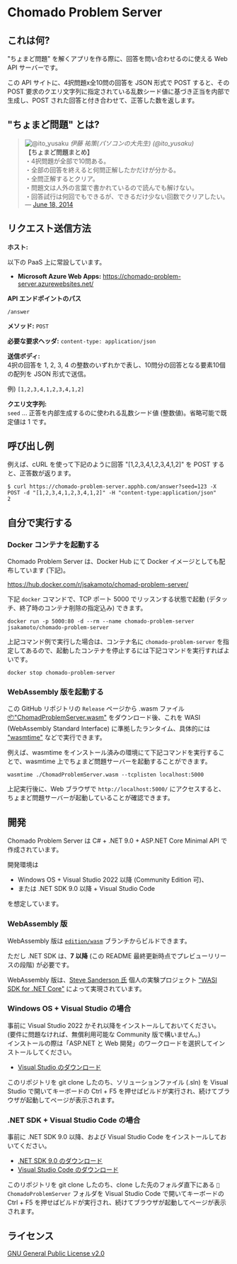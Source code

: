 ﻿# Chomado Problem Server

## これは何?

"ちょまど問題" を解くアプリを作る際に、回答を問い合わせるのに使える Web API サーバーです。

この API サイトに、4択問題x全10問の回答を JSON 形式で POST すると、その POST 要求のクエリ文字列に指定されている乱数シード値に基づき正当を内部で生成し、POST された回答と付き合わせて、正答した数を返します。

## "ちょまど問題" とは?

> ![@ito_yusaku](https://pbs.twimg.com/profile_images/477275642065473537/N7VoaKoW_normal.jpeg) _伊藤 祐策(パソコンの大先生) (@ito_yusaku)_  
> **【ちょまど問題まとめ】**  
>・4択問題が全部で10問ある。  
>・全部の回答を終えると何問正解したかだけが分かる。  
>・全問正解するとクリア。  
>・問題文は人外の言葉で書かれているので読んでも解けない。  
>・回答試行は何回でもできるが、できるだけ少ない回数でクリアしたい。  
> &mdash; <a href="https://twitter.com/ito_yusaku/status/479262891124617216">June 18, 2014</a>

## リクエスト送信方法

**ホスト:**  

以下の PaaS 上に常設しています。

- **Microsoft Azure Web Apps:** https://chomado-problem-server.azurewebsites.net/

**API エンドポイントのパス**

`/answer`

**メソッド:**  `POST`

**必要な要求ヘッダ:** `content-type: application/json`

**送信ボディ:**  
4択の回答を 1, 2, 3, 4 の整数のいずれかで表し、10問分の回答となる要素10個の配列を JSON 形式で送信。

例) `[1,2,3,4,1,2,3,4,1,2]`

**クエリ文字列:**  
`seed` ... 正答を内部生成するのに使われる乱数シード値 (整数値)。省略可能で既定値は 1 です。

## 呼び出し例

例えば、cURL を使って下記のように回答 "[1,2,3,4,1,2,3,4,1,2]" を POST すると、正答数が返ります。

```
$ curl https://chomado-problem-server.apphb.com/answer?seed=123 -X POST -d "[1,2,3,4,1,2,3,4,1,2]" -H "content-type:application/json"
2
```

## 自分で実行する

### Docker コンテナを起動する

Chomado Problem Server は、Docker Hub にて Docker イメージとしても配布しています (下記)。

https://hub.docker.com/r/jsakamoto/chomad-problem-server/

下記 `docker` コマンドで、TCP ポート 5000 でリッスンする状態で起動 (デタッチ、終了時のコンテナ削除の指定込み) できます。

```shell
docker run -p 5000:80 -d --rm --name chomado-problem-server jsakamoto/chomado-problem-server
```

上記コマンド例で実行した場合は、コンテナ名に `chomado-problem-server` を指定してあるので、起動したコンテナを停止するには下記コマンドを実行すればよいです。

```shell
docker stop chomado-problem-server
```

### WebAssembly 版を起動する

この GitHub リポジトリの `Release` ページから .wasm ファイル [📦"ChomadProblemServer.wasm"](https://github.com/jsakamoto/chomado-problem-server/releases/download/wasm%2Fv1/ChomadProblemServer.wasm) をダウンロード後、これを WASI (WebAssembly Standard Interface) に準拠したランタイム、具体的には ["wasmtime"](https://wasmtime.dev/) などで実行できます。

例えば、wasmtime をインストール済みの環境にて下記コマンドを実行することで、wasmtime 上でちょまど問題サーバーを起動することができます。

```shell
wasmtime ./ChomadProblemServer.wasm --tcplisten localhost:5000
```

上記実行後に、Web ブラウザで `http://localhost:5000/` にアクセスすると、ちょまど問題サーバーが起動していることが確認できます。

<!--

### Microsoft Azure Web Apps に設置する

下の「Deploy to Azure」ボタンをクリックし、表示される Web サイトの指示に従ってください。

[![Deploy to Azure](https://azuredeploy.net/deploybutton.png)](https://azuredeploy.net/)

Chomado Problem Server は Microsoft Azure Web Apps の無料枠内で実行できます。

### Heroku に設置する

Chomado Problem Server は、Docker Hub にて Docker イメージとしても配布しています (下記)。

https://hub.docker.com/r/jsakamoto/chomad-problem-server/

この Docker イメージを Heroku の Docker コンテナに配置することで Heroku 上への Chomado Problem Server の設置が可能です。

Heroku CLI と Docker がインストール済みの環境であれば、下記の手順で配置可能です (下記の `{appname}` の部分は、設置しようとしている Heroku 上の実際のアプリ名に置き換えてください)。

```bash
# "heroku update" で heroku CLI を最新版に更新しておくこと
# 事前に "heroku login" 及び "heroku container:login" で
# Heroku とそのコンテナサービスへのログインを済ませておくこと
$ heroku apps:create {appname} # すでにアプリを別途作成済みなら不要

# Chomado Problem Server の Docker イメージをローカル環境に持ってくる
$ docker pull jsakamoto/chomad-problem-server:latest

# ローカルに持ってきた Chomado Problem Server の Docker イメージに、
# Heroku の Docker リポジトリ名で別名をつける
$ docker tag jsakamoto/chomad-problem-server:latest registry.heroku.com/{appname}/web:latest

# その別名で docker push することで、Chomado Problem Server の
# Docker イメージが Heroku の Docker リポジトリに送り込まれ、
# Heroku 上で自動で docker run されて稼働が始まる。
$ docker push registry.heroku.com/{appname}/web:latest

# docker push が成功したら、"heroku open -a {appname}" で、
# デフォルトブラウザにて Chomado Problem Server のページが開く
```

なお、こうして Heroku の Docker コンテナサービスに配置したChomaod Problem Server の Web ページについて、HTTPS アクセスを強制するには、`EnforceHTTP` 環境変数に `true` を設定してください。

Heroku CLI であれば、下記コマンドになります。

```bash
$ heroku config:set EnforceHTTPS=true -a {appname}
```

以上の設定を施しておくと、Chomado Problem Server の説明ページへの HTTP プロトコルでのアクセスは HTTPS プロトコルでのアクセスにリダイレクトされるようになります (Web API エンドポイントについては、下位互換維持のため、HTTP から HTTPS へのリダイレクトは行いません)。

Chomado Problem Server は Heroku の無料枠内で実行できます。
-->

## 開発

Chomado Problem Server は C# + .NET 9.0 + ASP.NET Core Minimal API で作成されています。

開発環境は 

- Windows OS + Visual Studio 2022 以降 (Community Edition 可)、
- または .NET SDK 9.0 以降 + Visual Studio Code 

を想定しています。

### WebAssembly 版

WebAssembly 版は [`edition/wasm`](https://github.com/jsakamoto/chomado-problem-server/tree/edition/wasm) ブランチからビルドできます。

ただし .NET SDK は、**7 以降** (この README 最終更新時点でプレビューリリースの段階) が必要です。

WebAssembly 版は、[Steve Sanderson 氏](https://twitter.com/stevensanderson) 個人の実験プロジェクト ["WASI SDK for .NET Core"](https://github.com/SteveSandersonMS/dotnet-wasi-sdk) によって実現されています。

### Windows OS + Visual Studio の場合

事前に Visual Studio 2022 かそれ以降をインストールしておいてください。  
(要件に問題なければ、無償利用可能な Community 版で構いません。)  
インストールの際は「ASP.NET と Web 開発」のワークロードを選択してインストールしてください。

- [Visual Studio のダウンロード](https://visualstudio.microsoft.com/ja/vs/)

このリポジトリを git clone したのち、ソリューションファイル (.sln) を Visual Studio で開いてキーボードの Ctrl + F5 を押せばビルドが実行され、続けてブラウザが起動してページが表示されます。

### .NET SDK  + Visual Studio Code の場合

事前に .NET SDK 9.0 以降、および Visual Studio Code をインストールしておいてください。

- [.NET SDK 9.0 のダウンロード](https://dotnet.microsoft.com/download/dotnet/9.0)
- [Visual Studio Code のダウンロード](https://code.visualstudio.com/download)

このリポジトリを git clone したのち、clone した先のフォルダ直下にある `📂 ChomadoProblemServer` フォルダを Visual Studio Code で開いてキーボードの Ctrl + F5 を押せばビルドが実行され、続けてブラウザが起動してページが表示されます。


## ライセンス

[GNU General Public License v2.0](https://github.com/jsakamoto/chomado-problem-server/blob/master/LICENSE)